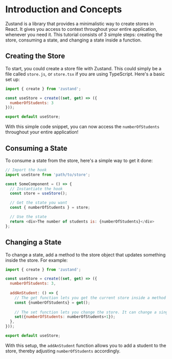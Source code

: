 # Introduction and Concepts
Zustand is a library that provides a minimalistic way to create stores in React. It gives you access to context throughout your entire application, whenever you need it. This tutorial consists of 3 simple steps: creating the store, consuming a state, and changing a state inside a function.

## Creating the Store

To start, you could create a store file with Zustand. This could simply be a file called `store.js`, or `store.tsx` if you are using TypeScript. Here's a basic set up:

```javascript
import { create } from 'zustand';

const useStore = create((set, get) => ({
  numberOfStudents: 3
}));

export default useStore;
```

With this simple code snippet, you can now access the `numberOfStudents` throughout your entire application!

## Consuming a State

To consume a state from the store, here's a simple way to get it done:

```javascript
// Import the hook
import useStore from 'path/to/store';

const SomeComponent = () => {
  // Instantiate the hook
  const store = useStore();

  // Get the state you want
  const { numberOfStudents } = store;

  // Use the state
  return <div>The number of students is: {numberOfStudents}</div>
};
```

## Changing a State

To change a state, add a method to the store object that updates something inside the store. For example:

```javascript
import { create } from 'zustand';

const useStore = create((set, get) => ({
  numberOfStudents: 3,
  
  addAnStudent: () => {
    // The get function lets you get the current store inside a method of the store
    const {numberOfStudents} = get();
    
    // The set function lets you change the store. It can change a single key or the entire store.
    set({numberOfStudents: numberOfStudents+1});
  },
}));

export default useStore;
```

With this setup, the `addAnStudent` function allows you to add a student to the store, thereby adjusting `numberOfStudents` accordingly.